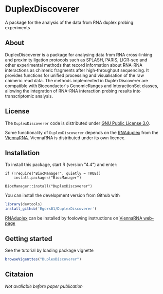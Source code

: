 # DuplexDiscoverer

<!-- badges: start -->
<!-- badges: end -->

A package for the analysis of the data from RNA duplex probing experiments
## About

DuplexDiscoverer is a package for analysing data from RNA cross-linking and 
proximity ligation protocols such as SPLASH, PARIS, LIGR-seq and other
experimental methods that record information about RNA-RNA interactions 
as chimeric fragments after high-throughput sequencing.
It provides functions for unified processing and visualisation of the raw chimeric 
read data. The methods implemented in DuplexDiscoverer are compatible with 
Bioconductor's GenomicRanges and InteractionSet classes, allowing the 
integration of RNA-RNA interaction probing results into transcriptomic
analysis. 

## License

The `DuplexDiscoverer` code is distributed under [GNU Public License 3.0](https://www.gnu.org/licenses/gpl-3.0.html). 

Some functionality of `DuplexDiscoverer` depends on the [RNAduplex](https://www.tbi.univie.ac.at/RNA/RNAduplex.1.html) from the
[ViennaRNA](https://www.tbi.univie.ac.at/RNA/). ViennaRNA is distributed under its own licence.


## Installation

To install this package, start R (version "4.4") and enter:

```
if (!require("BiocManager", quietly = TRUE))
    install.packages("BiocManager")

BiocManager::install("DuplexDiscoverer")
```

You can install the development version from Github with 
```r
library(devtools)
install_github('Egors01/DuplexDiscoverer')
```
 [RNAduplex](https://www.tbi.univie.ac.at/RNA/RNAduplex.1.html) can be installed by foolowing instructions on [ViennaRNA web-page](https://www.tbi.univie.ac.at/RNA/)

## Getting started

See the tutorial by loading package vignette 
```r
browseVigenttes("DuplexDiscoverer")
```
## Citataion

*Not avaliable before paper publication*

